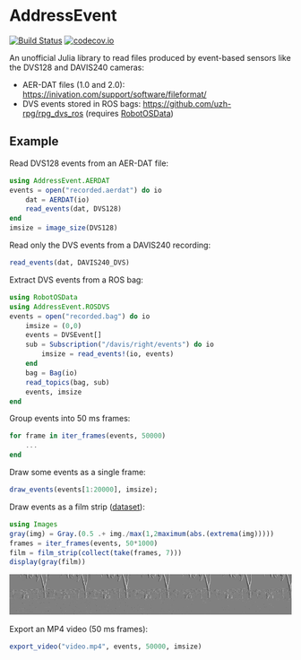 # AddressEvent

[![Build Status](https://travis-ci.org/damiendr/AddressEvent.jl.svg?branch=master)](https://travis-ci.org/damiendr/AddressEvent.jl) [![codecov.io](http://codecov.io/github/damiendr/AddressEvent.jl/coverage.svg?branch=master)](http://codecov.io/github/damiendr/AddressEvent.jl?branch=master)

An unofficial Julia library to read files produced by event-based sensors like the DVS128 and DAVIS240 cameras:
- AER-DAT files (1.0 and 2.0): https://inivation.com/support/software/fileformat/
- DVS events stored in ROS bags: https://github.com/uzh-rpg/rpg_dvs_ros (requires [RobotOSData](https://github.com/damiendr/RobotOSData.jl))

## Example

Read DVS128 events from an AER-DAT file:
```julia
using AddressEvent.AERDAT
events = open("recorded.aerdat") do io
    dat = AERDAT(io)
    read_events(dat, DVS128)
end
imsize = image_size(DVS128)
```

Read only the DVS events from a DAVIS240 recording:
```julia
read_events(dat, DAVIS240_DVS)
```

Extract DVS events from a ROS bag:
```julia
using RobotOSData
using AddressEvent.ROSDVS
events = open("recorded.bag") do io
    imsize = (0,0)
    events = DVSEvent[]
    sub = Subscription("/davis/right/events") do io
        imsize = read_events!(io, events)
    end
    bag = Bag(io)
    read_topics(bag, sub)
    events, imsize
end
```

Group events into 50 ms frames:
```julia
for frame in iter_frames(events, 50000)
    ...
end
```

Draw some events as a single frame:
```julia
draw_events(events[1:20000], imsize);
```

Draw events as a film strip ([dataset](https://sourceforge.net/p/jaer/wiki/AER%20data/)):
```julia
using Images
gray(img) = Gray.(0.5 .+ img./max(1,2maximum(abs.(extrema(img)))))
frames = iter_frames(events, 50*1000)
film = film_strip(collect(take(frames, 7)))
display(gray(film))
```
![](film.png)

Export an MP4 video (50 ms frames):
```julia
export_video("video.mp4", events, 50000, imsize)
```

